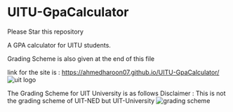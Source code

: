 # UITU-GpaCalculator
Please Star this repository

A GPA calculator for UITU students.

Grading Scheme is also given at the end of this file

link for the site is : https://ahmedharoon07.github.io/UITU-GpaCalculator/
![uit logo](https://github.com/user-attachments/assets/6a747105-bdb2-4663-852f-028e2f0d91cb)





The Grading Scheme for UIT University is as follows 
Disclaimer : This is not the grading scheme of UIT-NED but UIT-University
![grading scheme](https://github.com/user-attachments/assets/d977a535-afd4-4b35-a575-d925480844e7)
